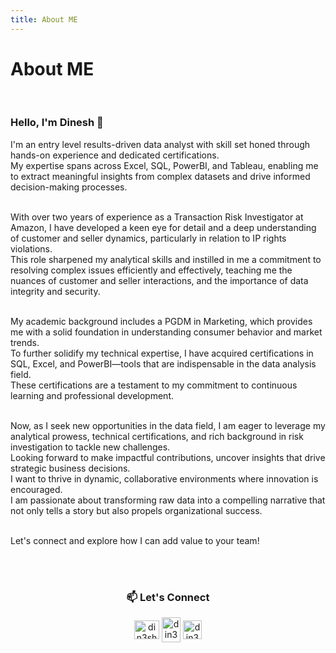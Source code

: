 ```yaml
---
title: About ME
---
```

# About ME
<br>

### Hello, I'm Dinesh 👋
I'm an entry level results-driven data analyst with skill set honed through hands-on experience and dedicated certifications. <br>
My expertise spans across Excel, SQL, PowerBI, and Tableau, enabling me to extract meaningful insights from complex datasets and drive informed decision-making processes.
<br><br>

With over two years of experience as a Transaction Risk Investigator at Amazon, I have developed a keen eye for detail and a deep understanding of customer and seller dynamics, particularly in relation to IP rights violations. <br> This role sharpened my analytical skills and instilled in me a commitment to resolving complex issues efficiently and effectively, teaching me the nuances of customer and seller interactions, and the importance of data integrity and security.
<br><br>

My academic background includes a PGDM in Marketing, which provides me with a solid foundation in understanding consumer behavior and market trends. <br>
To further solidify my technical expertise, I have acquired certifications in SQL, Excel, and PowerBI—tools that are indispensable in the data analysis field.<br> These certifications are a testament to my commitment to continuous learning and professional development.<br><br>

Now, as I seek new opportunities in the data field, I am eager to leverage my analytical prowess, technical certifications, and rich background in risk investigation to tackle new challenges. <br>
Looking forward to make impactful contributions, uncover insights that drive strategic business decisions. <br> I want to thrive in dynamic, collaborative environments where innovation is encouraged.<br>
I am passionate about transforming raw data into a compelling narrative that not only tells a story but also propels organizational success.
<br><br>

Let's connect and explore how I can add value to your team!

<br> <br>
<h3 align="center"> 📫 Let's Connect </h3>
<p align=" center">
<a href="https://github.com/din3shn" target="blank"><img align="center" src="https://github.com/din3shn/din3shn.github.io/assets/160537914/a82d25c4-af44-47b8-9607-8e175ec07291" alt="din3shn" height="30" width="40" /></a>
<a href="https://linkedin.com/in/din3shn" target="blank"><img align="center" src="https://raw.githubusercontent.com/rahuldkjain/github-profile-readme-generator/master/src/images/icons/Social/linked-in-alt.svg" alt="din3shn" height="40" width="30" /></a>
<a href="https://www.hackerrank.com/din3shn" target="blank"><img align="center" src="https://raw.githubusercontent.com/rahuldkjain/github-profile-readme-generator/master/src/images/icons/Social/hackerrank.svg" alt="din3shn" height="30" width="30" /></a>
</p>

